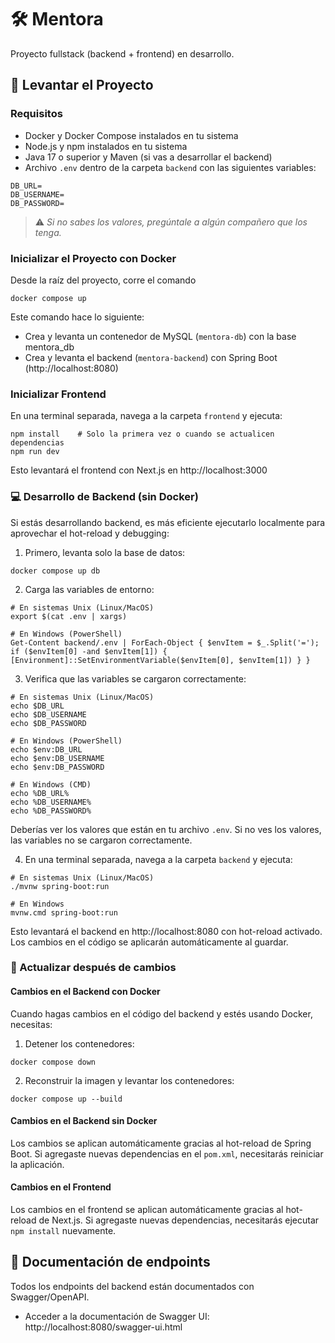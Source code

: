 # 🛠️ Mentora

Proyecto fullstack (backend + frontend) en desarrollo.

## 🚀 Levantar el Proyecto

### Requisitos

- Docker y Docker Compose instalados en tu sistema
- Node.js y npm instalados en tu sistema
- Java 17 o superior y Maven (si vas a desarrollar el backend)
- Archivo `.env` dentro de la carpeta `backend` con las siguientes variables:

```
DB_URL=
DB_USERNAME=
DB_PASSWORD=
```

> ⚠️ _Si no sabes los valores, pregúntale a algún compañero que los tenga._

### Inicializar el Proyecto con Docker
Desde la raíz del proyecto, corre el comando
```bashrc
docker compose up
```
Este comando hace lo siguiente:
* Crea y levanta un contenedor de MySQL (`mentora-db`) con la base mentora_db
* Crea y levanta el backend (`mentora-backend`) con Spring Boot (http://localhost:8080)

### Inicializar Frontend
En una terminal separada, navega a la carpeta `frontend` y ejecuta:
```bashrc
npm install    # Solo la primera vez o cuando se actualicen dependencias
npm run dev
```
Esto levantará el frontend con Next.js en http://localhost:3000

### 💻 Desarrollo de Backend (sin Docker)
Si estás desarrollando backend, es más eficiente ejecutarlo localmente para aprovechar el hot-reload y debugging:

1. Primero, levanta solo la base de datos:
```bashrc
docker compose up db
```

2. Carga las variables de entorno:
```bashrc
# En sistemas Unix (Linux/MacOS)
export $(cat .env | xargs)

# En Windows (PowerShell)
Get-Content backend/.env | ForEach-Object { $envItem = $_.Split('='); if ($envItem[0] -and $envItem[1]) { [Environment]::SetEnvironmentVariable($envItem[0], $envItem[1]) } }
```

3. Verifica que las variables se cargaron correctamente:
```bashrc
# En sistemas Unix (Linux/MacOS)
echo $DB_URL
echo $DB_USERNAME
echo $DB_PASSWORD

# En Windows (PowerShell)
echo $env:DB_URL
echo $env:DB_USERNAME
echo $env:DB_PASSWORD

# En Windows (CMD)
echo %DB_URL%
echo %DB_USERNAME%
echo %DB_PASSWORD%
```
Deberías ver los valores que están en tu archivo `.env`. Si no ves los valores, las variables no se cargaron correctamente.

4. En una terminal separada, navega a la carpeta `backend` y ejecuta:
```bashrc
# En sistemas Unix (Linux/MacOS)
./mvnw spring-boot:run

# En Windows
mvnw.cmd spring-boot:run
```

Esto levantará el backend en http://localhost:8080 con hot-reload activado. Los cambios en el código se aplicarán automáticamente al guardar.

### 🔄 Actualizar después de cambios

#### Cambios en el Backend con Docker
Cuando hagas cambios en el código del backend y estés usando Docker, necesitas:
1. Detener los contenedores:
```bashrc
docker compose down
```
2. Reconstruir la imagen y levantar los contenedores:
```bashrc
docker compose up --build
```

#### Cambios en el Backend sin Docker
Los cambios se aplican automáticamente gracias al hot-reload de Spring Boot. Si agregaste nuevas dependencias en el `pom.xml`, necesitarás reiniciar la aplicación.

#### Cambios en el Frontend
Los cambios en el frontend se aplican automáticamente gracias al hot-reload de Next.js. Si agregaste nuevas dependencias, necesitarás ejecutar `npm install` nuevamente.


## 📖 Documentación de endpoints

Todos los endpoints del backend están documentados con Swagger/OpenAPI.

- Acceder a la documentación de Swagger UI: http://localhost:8080/swagger-ui.html

